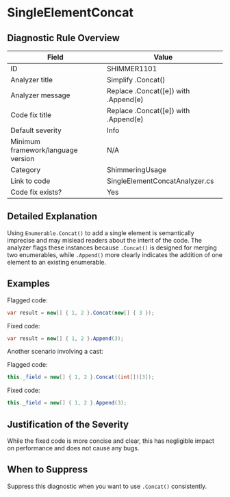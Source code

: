 # SingleElementConcat

## Diagnostic Rule Overview

| Field                              | Value
|------------------------------------|-------
| ID                                 | SHIMMER1101
| Analyzer title                     | Simplify .Concat()
| Analyzer message                   | Replace .Concat([e]) with .Append(e)
| Code fix title                     | Replace .Concat([e]) with .Append(e)
| Default severity                   | Info
| Minimum framework/language version | N/A
| Category                           | ShimmeringUsage
| Link to code                       | SingleElementConcatAnalyzer.cs
| Code fix exists?                   | Yes

## Detailed Explanation

Using `Enumerable.Concat()` to add a single element is semantically imprecise and may mislead readers about the intent of the code. The analyzer flags these instances because `.Concat()` is designed for merging two enumerables, while `.Append()` more clearly indicates the addition of one element to an existing enumerable.

## Examples

Flagged code:
```cs
var result = new[] { 1, 2 }.Concat(new[] { 3 });
```

Fixed code:
```cs
var result = new[] { 1, 2 }.Append(3);
```

Another scenario involving a cast:

Flagged code:
```cs
this._field = new[] { 1, 2 }.Concat((int[])[3]);
```
Fixed code:

```cs
this._field = new[] { 1, 2 }.Append(3);
```

## Justification of the Severity
While the fixed code is more concise and clear, this has negligible impact on performance and does not cause any bugs.

## When to Suppress

Suppress this diagnostic when you want to use `.Concat()` consistently.
